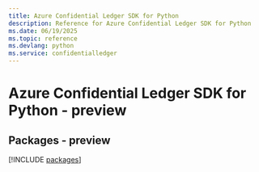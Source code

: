 ```yaml
---
title: Azure Confidential Ledger SDK for Python
description: Reference for Azure Confidential Ledger SDK for Python
ms.date: 06/19/2025
ms.topic: reference
ms.devlang: python
ms.service: confidentialledger
---
```

# Azure Confidential Ledger SDK for Python - preview
## Packages - preview
[!INCLUDE [packages](confidential-ledger-index.md)]